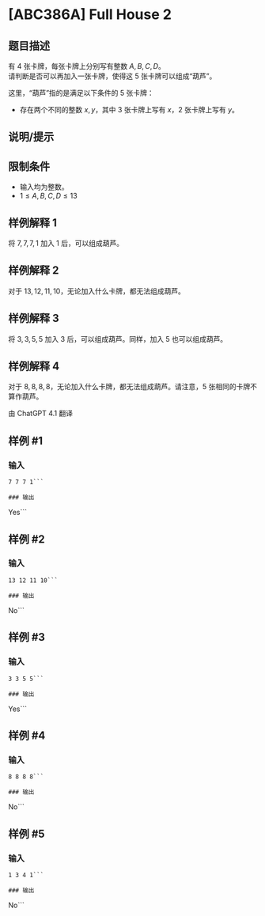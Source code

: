 # [ABC386A] Full House 2

## 题目描述

有 $4$ 张卡牌，每张卡牌上分别写有整数 $A,B,C,D$。  
请判断是否可以再加入一张卡牌，使得这 $5$ 张卡牌可以组成“葫芦”。

这里，“葫芦”指的是满足以下条件的 $5$ 张卡牌：

- 存在两个不同的整数 $x,y$，其中 $3$ 张卡牌上写有 $x$，$2$ 张卡牌上写有 $y$。

## 说明/提示

## 限制条件

- 输入均为整数。
- $1 \leq A,B,C,D \leq 13$

## 样例解释 1

将 $7,7,7,1$ 加入 $1$ 后，可以组成葫芦。

## 样例解释 2

对于 $13,12,11,10$，无论加入什么卡牌，都无法组成葫芦。

## 样例解释 3

将 $3,3,5,5$ 加入 $3$ 后，可以组成葫芦。同样，加入 $5$ 也可以组成葫芦。

## 样例解释 4

对于 $8,8,8,8$，无论加入什么卡牌，都无法组成葫芦。请注意，$5$ 张相同的卡牌不算作葫芦。

由 ChatGPT 4.1 翻译

## 样例 #1

### 输入

```
7 7 7 1```

### 输出

```
Yes```

## 样例 #2

### 输入

```
13 12 11 10```

### 输出

```
No```

## 样例 #3

### 输入

```
3 3 5 5```

### 输出

```
Yes```

## 样例 #4

### 输入

```
8 8 8 8```

### 输出

```
No```

## 样例 #5

### 输入

```
1 3 4 1```

### 输出

```
No```

